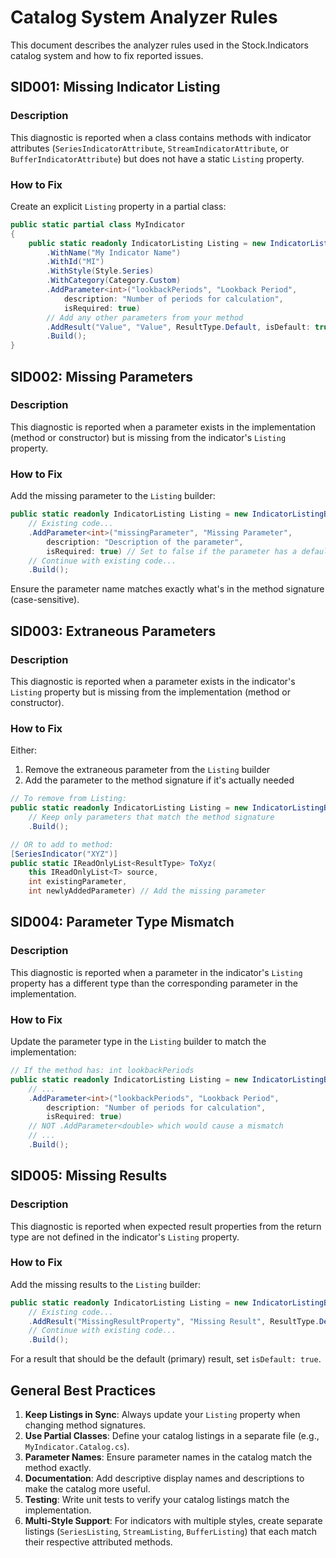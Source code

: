 # Catalog System Analyzer Rules

This document describes the analyzer rules used in the Stock.Indicators catalog system and how to fix reported issues.

## SID001: Missing Indicator Listing

### Description

This diagnostic is reported when a class contains methods with indicator attributes (`SeriesIndicatorAttribute`, `StreamIndicatorAttribute`, or `BufferIndicatorAttribute`) but does not have a static `Listing` property.

### How to Fix

Create an explicit `Listing` property in a partial class:

```csharp
public static partial class MyIndicator
{
    public static readonly IndicatorListing Listing = new IndicatorListingBuilder()
        .WithName("My Indicator Name")
        .WithId("MI")
        .WithStyle(Style.Series)
        .WithCategory(Category.Custom)
        .AddParameter<int>("lookbackPeriods", "Lookback Period",
            description: "Number of periods for calculation",
            isRequired: true)
        // Add any other parameters from your method
        .AddResult("Value", "Value", ResultType.Default, isDefault: true)
        .Build();
}
```

## SID002: Missing Parameters

### Description

This diagnostic is reported when a parameter exists in the implementation (method or constructor) but is missing from the indicator's `Listing` property.

### How to Fix

Add the missing parameter to the `Listing` builder:

```csharp
public static readonly IndicatorListing Listing = new IndicatorListingBuilder()
    // Existing code...
    .AddParameter<int>("missingParameter", "Missing Parameter",
        description: "Description of the parameter",
        isRequired: true) // Set to false if the parameter has a default value
    // Continue with existing code...
    .Build();
```

Ensure the parameter name matches exactly what's in the method signature (case-sensitive).

## SID003: Extraneous Parameters

### Description

This diagnostic is reported when a parameter exists in the indicator's `Listing` property but is missing from the implementation (method or constructor).

### How to Fix

Either:

1. Remove the extraneous parameter from the `Listing` builder
2. Add the parameter to the method signature if it's actually needed

```csharp
// To remove from Listing:
public static readonly IndicatorListing Listing = new IndicatorListingBuilder()
    // Keep only parameters that match the method signature
    .Build();

// OR to add to method:
[SeriesIndicator("XYZ")]
public static IReadOnlyList<ResultType> ToXyz(
    this IReadOnlyList<T> source,
    int existingParameter,
    int newlyAddedParameter) // Add the missing parameter
```

## SID004: Parameter Type Mismatch

### Description

This diagnostic is reported when a parameter in the indicator's `Listing` property has a different type than the corresponding parameter in the implementation.

### How to Fix

Update the parameter type in the `Listing` builder to match the implementation:

```csharp
// If the method has: int lookbackPeriods
public static readonly IndicatorListing Listing = new IndicatorListingBuilder()
    // ...
    .AddParameter<int>("lookbackPeriods", "Lookback Period",
        description: "Number of periods for calculation",
        isRequired: true)
    // NOT .AddParameter<double> which would cause a mismatch
    // ...
    .Build();
```

## SID005: Missing Results

### Description

This diagnostic is reported when expected result properties from the return type are not defined in the indicator's `Listing` property.

### How to Fix

Add the missing results to the `Listing` builder:

```csharp
public static readonly IndicatorListing Listing = new IndicatorListingBuilder()
    // Existing code...
    .AddResult("MissingResultProperty", "Missing Result", ResultType.Decimal, isDefault: false)
    // Continue with existing code...
    .Build();
```

For a result that should be the default (primary) result, set `isDefault: true`.

## General Best Practices

1. **Keep Listings in Sync**: Always update your `Listing` property when changing method signatures.
2. **Use Partial Classes**: Define your catalog listings in a separate file (e.g., `MyIndicator.Catalog.cs`).
3. **Parameter Names**: Ensure parameter names in the catalog match the method exactly.
4. **Documentation**: Add descriptive display names and descriptions to make the catalog more useful.
5. **Testing**: Write unit tests to verify your catalog listings match the implementation.
6. **Multi-Style Support**: For indicators with multiple styles, create separate listings (`SeriesListing`, `StreamListing`, `BufferListing`) that each match their respective attributed methods.
